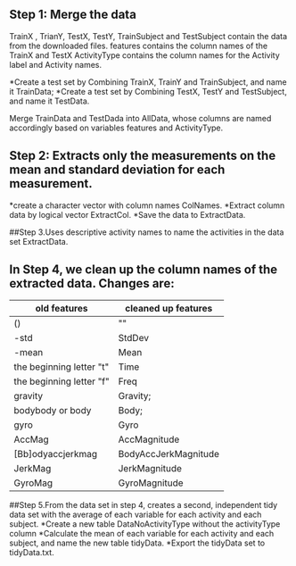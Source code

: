## Step 1: Merge the data
TrainX ,  TrianY,  TestX,  TestY,  TrainSubject  and  TestSubject contain the data from the downloaded files.
features contains the column names of the TrainX and TestX
ActivityType contains the column names for the Activity label and Activity names.

*Create a test set by Combining TrainX, TrainY and TrainSubject, and name it TrainData;
*Create a test set by Combining TestX, TestY and TestSubject, and name it TestData.

Merge TrainData and TestDada into AllData, whose columns are named accordingly based on variables features and ActivityType.
## Step 2: Extracts only the measurements on the mean and standard deviation for each measurement. 

*create a character vector with column names ColNames.
*Extract column data by logical vector ExtractCol.
*Save the data to ExtractData.

##Step 3.Uses descriptive activity names to name the activities in the data set ExtractData.

## In Step 4, we clean up the column names of the extracted data. Changes are:

old features | cleaned up features
------------ | -------------
() | ""
 -std | StdDev
-mean | Mean
the beginning letter "t" | Time
the beginning letter "f" | Freq
gravity | Gravity;
bodybody or body | Body;
gyro | Gyro
AccMag | AccMagnitude
[Bb]odyaccjerkmag | BodyAccJerkMagnitude
JerkMag | JerkMagnitude
GyroMag | GyroMagnitude

##Step 5.From the data set in step 4, creates a second, independent tidy data set with the average of each variable for each activity and each subject.
*Create a new table DataNoActivityType without the activityType column 
*Calculate the mean of each variable for each activity and each subject, and name the new table tidyData.
*Export the tidyData set to tidyData.txt.

